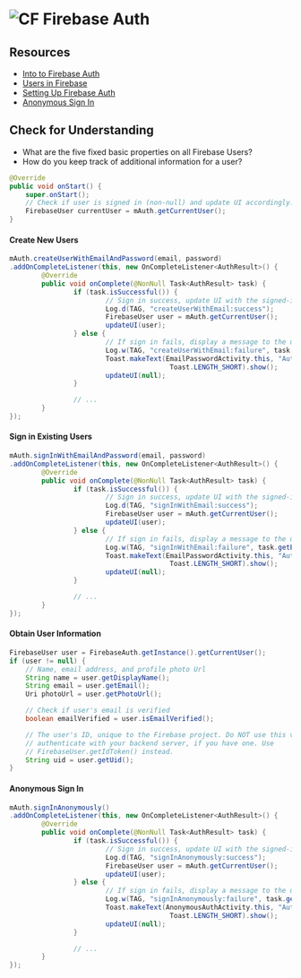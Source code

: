 # ![CF](http://i.imgur.com/7v5ASc8.png) Firebase Auth

## Resources
* [Into to Firebase Auth](https://firebase.google.com/docs/auth/)
* [Users in Firebase](https://firebase.google.com/docs/auth/users)
* [Setting Up Firebase Auth](https://firebase.google.com/docs/auth/android/start/)
* [Anonymous Sign In](https://firebase.google.com/docs/auth/android/anonymous-auth)

## Check for Understanding
* What are the five fixed basic properties on all Firebase Users?
* How do you keep track of additional information for a user?

```java
@Override
public void onStart() {
    super.onStart();
    // Check if user is signed in (non-null) and update UI accordingly.
    FirebaseUser currentUser = mAuth.getCurrentUser();
}
```

#### Create New Users
```java
mAuth.createUserWithEmailAndPassword(email, password)
.addOnCompleteListener(this, new OnCompleteListener<AuthResult>() {
		@Override
		public void onComplete(@NonNull Task<AuthResult> task) {
				if (task.isSuccessful()) {
						// Sign in success, update UI with the signed-in user's information
						Log.d(TAG, "createUserWithEmail:success");
						FirebaseUser user = mAuth.getCurrentUser();
						updateUI(user);
				} else {
						// If sign in fails, display a message to the user.
						Log.w(TAG, "createUserWithEmail:failure", task.getException());
						Toast.makeText(EmailPasswordActivity.this, "Authentication failed.",
										Toast.LENGTH_SHORT).show();
						updateUI(null);
				}

				// ...
		}
});
```

#### Sign in Existing Users

```java
mAuth.signInWithEmailAndPassword(email, password)
.addOnCompleteListener(this, new OnCompleteListener<AuthResult>() {
		@Override
		public void onComplete(@NonNull Task<AuthResult> task) {
				if (task.isSuccessful()) {
						// Sign in success, update UI with the signed-in user's information
						Log.d(TAG, "signInWithEmail:success");
						FirebaseUser user = mAuth.getCurrentUser();
						updateUI(user);
				} else {
						// If sign in fails, display a message to the user.
						Log.w(TAG, "signInWithEmail:failure", task.getException());
						Toast.makeText(EmailPasswordActivity.this, "Authentication failed.",
										Toast.LENGTH_SHORT).show();
						updateUI(null);
				}

				// ...
		}
});
```

#### Obtain User Information

```java
FirebaseUser user = FirebaseAuth.getInstance().getCurrentUser();
if (user != null) {
    // Name, email address, and profile photo Url
    String name = user.getDisplayName();
    String email = user.getEmail();
    Uri photoUrl = user.getPhotoUrl();

    // Check if user's email is verified
    boolean emailVerified = user.isEmailVerified();

    // The user's ID, unique to the Firebase project. Do NOT use this value to
    // authenticate with your backend server, if you have one. Use
    // FirebaseUser.getIdToken() instead.
    String uid = user.getUid();
}
```

#### Anonymous Sign In
```java
mAuth.signInAnonymously()
.addOnCompleteListener(this, new OnCompleteListener<AuthResult>() {
		@Override
		public void onComplete(@NonNull Task<AuthResult> task) {
				if (task.isSuccessful()) {
						// Sign in success, update UI with the signed-in user's information
						Log.d(TAG, "signInAnonymously:success");
						FirebaseUser user = mAuth.getCurrentUser();
						updateUI(user);
				} else {
						// If sign in fails, display a message to the user.
						Log.w(TAG, "signInAnonymously:failure", task.getException());
						Toast.makeText(AnonymousAuthActivity.this, "Authentication failed.",
										Toast.LENGTH_SHORT).show();
						updateUI(null);
				}

				// ...
		}
});
```
